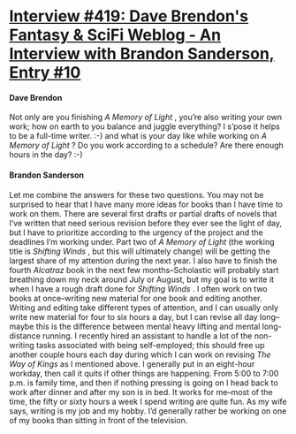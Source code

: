 # [Interview #419: Dave Brendon's Fantasy & SciFi Weblog - An Interview with Brandon Sanderson, Entry #10](https://www.theoryland.com/intvmain.php?i=419#10)

#### Dave Brendon

Not only are you finishing
*A Memory of Light*
, you’re also writing your own work; how on earth to you balance and juggle everything? I s’pose it helps to be a full-time writer. :-) and what is your day like while working on
*A Memory of Light*
? Do you work according to a schedule? Are there enough hours in the day? :-)

#### Brandon Sanderson

Let me combine the answers for these two questions. You may not be surprised to hear that I have many more ideas for books than I have time to work on them. There are several first drafts or partial drafts of novels that I’ve written that need serious revision before they ever see the light of day, but I have to prioritize according to the urgency of the project and the deadlines I’m working under. Part two of
*A Memory of Light*
(the working title is
*Shifting Winds*
, but this will ultimately change) will be getting the largest share of my attention during the next year. I also have to finish the fourth
*Alcatraz*
book in the next few months–Scholastic will probably start breathing down my neck around July or August, but my goal is to write it when I have a rough draft done for
*Shifting Winds*
. I often work on two books at once–writing new material for one book and editing another. Writing and editing take different types of attention, and I can usually only write new material for four to six hours a day, but I can revise all day long–maybe this is the difference between mental heavy lifting and mental long-distance running. I recently hired an assistant to handle a lot of the non-writing tasks associated with being self-employed; this should free up another couple hours each day during which I can work on revising
*The Way of Kings*
as I mentioned above. I generally put in an eight-hour workday, then call it quits if other things are happening. From 5:00 to 7:00 p.m. is family time, and then if nothing pressing is going on I head back to work after dinner and after my son is in bed. It works for me–most of the time, the fifty or sixty hours a week I spend writing are quite fun. As my wife says, writing is my job and my hobby. I’d generally rather be working on one of my books than sitting in front of the television.

